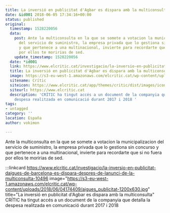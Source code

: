```yaml
---
title: La inversió en publicitat d'Agbar es dispara amb la multiconsulta
date: &id001 2018-06-05 17:34:16+00:00
status: published
original:
  timestamp: 1528220056
  data:
    post: Ante la multiconsulta en la que se somete a votacion la municipalizacion
      del servicio de suministro, la empresa privada que lo gestiona sin concurso
      y que pertenece a una multinacional, invierte para recordarte que si no fuera
      por ellos te moririas de sed.
    update_timestamp: 1528220056
  date: *id001
  link: https://www.elcritic.cat/investigacio/la-inversio-en-publicitat-daigues-de-barcelona-es-dispara-despres-de-lanunci-de-la-multiconsulta-10496
  title: La inversió en publicitat d'Agbar es dispara amb la multiconsulta
  image: https://s3-eu-west-1.amazonaws.com/elcritic.cat/wp-content/uploads/2018/06/04174409/aigues_publicitat-1200x630.jpg
  sitename: Crític
  siteicon: https://www.elcritic.cat/app/themes/critic/dist/images/icons/favicon-32x32_76726e5d.png
  siteurl: https://www.elcritic.cat
  description: 'CRÍTIC ha tingut accés a un document de la companyia que detalla la
    despesa realitzada en comunicació durant 2017 i 2018 '
tags:
- untagged
category: ''
location: España
author: vokimon

---
```

Ante la multiconsulta en la que se somete a votacion la municipalizacion del servicio de suministro, la empresa privada que lo gestiona sin concurso y que pertenece a una multinacional, invierte para recordarte que si no fuera por ellos te moririas de sed.

:::linkcard https://www.elcritic.cat/investigacio/la-inversio-en-publicitat-daigues-de-barcelona-es-dispara-despres-de-lanunci-de-la-multiconsulta-10496 image="https://s3-eu-west-1.amazonaws.com/elcritic.cat/wp-content/uploads/2018/06/04174409/aigues_publicitat-1200x630.jpg" title="La inversió en publicitat d'Agbar es dispara amb la multiconsulta"
    CRÍTIC ha tingut accés a un document de la companyia que detalla la despesa realitzada en comunicació durant 2017 i 2018 

